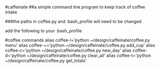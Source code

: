 #caffeinate
##a simple command line program to keep track of coffee intake

###the paths in coffee.py and .bash_profile will need to be changed

add the following to your .bash_profile

#coffee commands
alias coffee-l='python ~/design/caffeinate/coffee.py menu'
alias coffee-+='python ~/design/caffeinate/coffee.py add_cup'
alias coffee-c='python ~/design/caffeinate/coffee.py new_day'
alias coffee-d='python ~/design/caffeinate/coffee.py clear_all'
alias coffee-t='python ~/design/caffeinate/coffee.py get_totals'